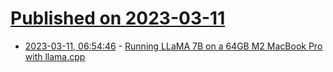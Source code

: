 # [Published on 2023-03-11](index.md)

* [2023-03-11, 06:54:46](https://lobste.rs/s/ldxlfp/running_llama_7b_on_64gb_m2_macbook_pro) - [Running LLaMA 7B on a 64GB M2 MacBook Pro with llama.cpp](https://til.simonwillison.net/llms/llama-7b-m2)
